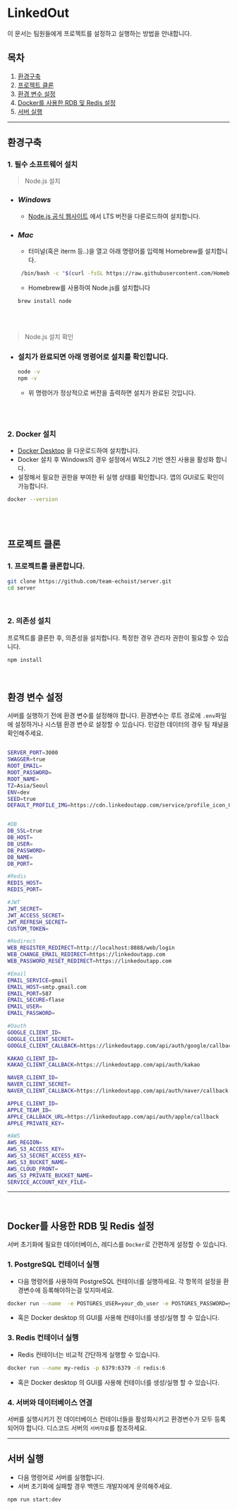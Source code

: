  # LinkedOut
이 문서는 팀원들에게 프로젝트를 설정하고 실행하는 방법을 안내합니다.

## 목차
1. [환경구축](#환경구축)
2. [프로젝트 클론](#프로젝트-클론)
3. [환경 변수 설정](#환경-변수-설정)
4. [Docker를 사용한 RDB 및 Redis 설정](#docker를-사용한-RDB-및-redis-설정)
5. [서버 실행](#서버-실행)

***

## 환경구축
### 1. 필수 소프트웨어 설치
> Node.js 설치

- ### _Windows_
    - [Node.js 공식 웹사이트](https://nodejs.org/en) 에서 LTS 버전을 다룬로드하여 설치합니다.


- ### _Mac_
    - 터미널(혹은 iterm 등..)을 열고 아래 명령어를 입력해 Homebrew를 설치합니다.
  ```bash
   /bin/bash -c "$(curl -fsSL https://raw.githubusercontent.com/Homebrew/install/HEAD/install.sh)"
  ```
    - Homebrew를 사용하여 Node.js를 설치합니다
  ```bash
  brew install node 
  ```
<br> 
<br> 

> Node.js 설치 확인

- ### 설치가 완료되면 아래 명령어로 설치를 확인합니다.
  ```bash
  node -v
  npm -v
  ```
   - 위 명령어가 정상적으로 버전을 출력하면 설치가 완료된 것입니다.

<br> 
<br> 

### 2. Docker 설치
- [Docker Desktop](https://www.docker.com/products/docker-desktop/) 을 다운로드하여 설치합니다.
- Docker 설치 후 Windows의 경우 설정에서 WSL2 기반 엔진 사용을 활성화 합니다.
- 설정해서 필요한 권한을 부여한 뒤 실행 상태를 확인합니다. 앱의 GUI로도 확인이 가능합니다.
```bash
docker --version 
```
<br>
<br>

## 프로젝트 클론
### 1. 프로젝트를 클론합니다.

```bash
git clone https://github.com/team-echoist/server.git
cd server
```

<br>

### 2. 의존성 설치

프로젝트를 클론한 후, 의존성을 설치합니다. 특정한 경우 관리자 권한이 필요할 수 있습니다.
```bash
npm install
```

<br>

## 환경 변수 설정
서버를 실행하기 전에 환경 변수를 설정해야 합니다. 환경변수는 루트 경로에 `.env`파일에 설정하거나 시스템 환경 변수로 설정할 수 있습니다.
민감한 데이터의 경우 팀 채널을 확인해주세요.
```bash

SERVER_PORT=3000
SWAGGER=true
ROOT_EMAIL=
ROOT_PASSWORD=
ROOT_NAME=
TZ=Asia/Seoul
ENV=dev
SEED=true
DEFAULT_PROFILE_IMG=https://cdn.linkedoutapp.com/service/profile_icon_01.png


#DB
DB_SSL=true
DB_HOST=
DB_USER=
DB_PASSWORD=
DB_NAME=
DB_PORT=

#Redis
REDIS_HOST=
REDIS_PORT=

#JWT
JWT_SECRET=
JWT_ACCESS_SECRET=
JWT_REFRESH_SECRET=
CUSTOM_TOKEN=

#Redirect
WEB_REGISTER_REDIRECT=http://localhost:8888/web/login
WEB_CHANGE_EMAIL_REDIRECT=https://linkedoutapp.com
WEB_PASSWORD_RESET_REDIRECT=https://linkedoutapp.com

#Email
EMAIL_SERVICE=gmail
EMAIL_HOST=smtp.gmail.com
EMAIL_PORT=587
EMAIL_SECURE=flase
EMAIL_USER=
EMAIL_PASSWORD=

#Oauth
GOOGLE_CLIENT_ID=
GOOGLE_CLIENT_SECRET=
GOOGLE_CLIENT_CALLBACK=https://linkedoutapp.com/api/auth/google/callback

KAKAO_CLIENT_ID=
KAKAO_CLIENT_CALLBACK=https://linkedoutapp.com/api/auth/kakao

NAVER_CLIENT_ID=
NAVER_CLIENT_SECRET=
NAVER_CLIENT_CALLBACK=https://linkedoutapp.com/api/auth/naver/callback

APPLE_CLIENT_ID=
APPLE_TEAM_ID=
APPLE_CALLBACK_URL=https://linkedoutapp.com/api/auth/apple/callback
APPLE_PRIVATE_KEY=

#AWS
AWS_REGION=
AWS_S3_ACCESS_KEY=
AWS_S3_SECRET_ACCESS_KEY=
AWS_S3_BUCKET_NAME=
AWS_CLOUD_FRONT=
AWS_S3_PRIVATE_BUCKET_NAME=
SERVICE_ACCOUNT_KEY_FILE=

```

***
<br>

## Docker를 사용한 RDB 및 Redis 설정
서버 초기화에 필요한 데이터베이스, 레디스를 `Docker`로 간편하게 설정할 수 있습니다.

### 1. PostgreSQL 컨테이너 실행
- 다음 명령어를 사용하여 PostgreSQL 컨테이너를 실행하세요. 각 항목의 설정을 환경변수에 등록해야하는걸 잊지마세요.
```bash
docker run --name  -e POSTGRES_USER=your_db_user -e POSTGRES_PASSWORD=your_db_password -e POSTGRES_DB=your_db_name -p 5432:5432 -d postgres:13
```
- 혹은 Docker desktop 의 GUI를 사용해 컨테이너를 생성/실행 할 수 있습니다. 

### 3. Redis 컨테이너 실행
- Redis 컨테이너는 비교적 간단하게 실행할 수 있습니다.
```bash
docker run --name my-redis -p 6379:6379 -d redis:6
```
- 혹은 Docker desktop 의 GUI를 사용해 컨테이너를 생성/실행 할 수 있습니다. 

### 4. 서버와 데이터베이스 연결
서버를 실행시키기 전 데이터베이스 컨테이너들을 활성화시키고 환경변수가 모두 등록되어야 합니다.
디스코드 서버의 `서버자료`를 참조하세요.

***

## 서버 실행
- 다음 명령어로 서버를 실행합니다.
- 서버 초기화에 실패할 경우 백엔드 개발자에게 문의해주세요.
```bash
npm run start:dev
```